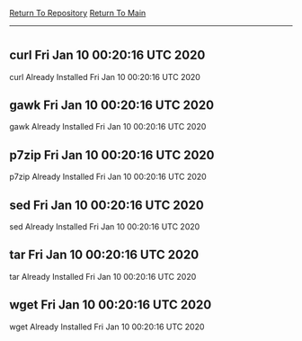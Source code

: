 [Return To Repository](https://github.com/deathbybandaid/piholeparser/)
[Return To Main](https://github.com/deathbybandaid/piholeparser/blob/master/RecentRunLogs/Mainlog.md)
____________________________________
# 
## curl Fri Jan 10 00:20:16 UTC 2020
curl Already Installed Fri Jan 10 00:20:16 UTC 2020
## gawk Fri Jan 10 00:20:16 UTC 2020
gawk Already Installed Fri Jan 10 00:20:16 UTC 2020
## p7zip Fri Jan 10 00:20:16 UTC 2020
p7zip Already Installed Fri Jan 10 00:20:16 UTC 2020
## sed Fri Jan 10 00:20:16 UTC 2020
sed Already Installed Fri Jan 10 00:20:16 UTC 2020
## tar Fri Jan 10 00:20:16 UTC 2020
tar Already Installed Fri Jan 10 00:20:16 UTC 2020
## wget Fri Jan 10 00:20:16 UTC 2020
wget Already Installed Fri Jan 10 00:20:16 UTC 2020
